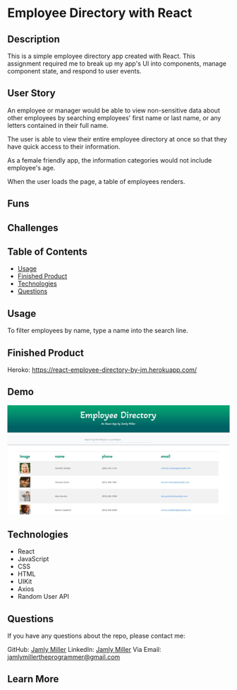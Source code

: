 # Employee Directory with React

## Description

This is a simple employee directory app created with React. This assignment required me to break up my app's UI into components, manage component state, and respond to user events.

## User Story

An employee or manager would be able to view non-sensitive data about other employees by searching employees' first name or last name, or any letters contained in their full name.

The user is able to view their entire employee directory at once so that they have quick access to their information.

As a female friendly app, the information categories would not include employee's age.

When the user loads the page, a table of employees renders.


## Funs


## Challenges


## Table of Contents

* [Usage](#usage)
* [Finished Product](#finished-product)
* [Technologies](#technologies)
* [Questions](#questions)

## Usage

To filter employees by name, type a name into the search line.

## Finished Product
Heroko: https://react-employee-directory-by-jm.herokuapp.com/

## Demo

![Example](./public/example.jpg)

## Technologies

* React
* JavaScript
* CSS
* HTML
* UIKit
* Axios
* Random User API

## Questions

If you have any questions about the repo, please contact me:


GitHub: [Jamly Miller](https://github.com/jamlymiller) 
LinkedIn: [Jamly Miller](https://www.linkedin.com/in/jamly-miller-125307200/)
Via Email: jamlymillertheprogrammer@gmail.com


## Learn More


